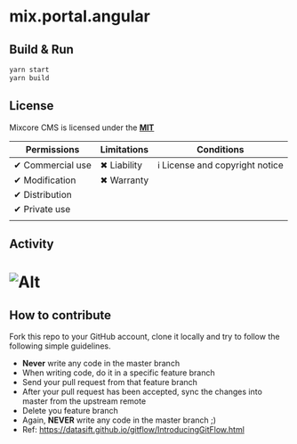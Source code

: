 # mix.portal.angular


## Build & Run

```bash
yarn start
yarn build
```

## License

Mixcore CMS is licensed under the **[MIT](https://github.com/mixcore/mix.core/blob/master/LICENSE)**

| Permissions      | Limitations | Conditions                     |
| ---------------- | ----------- | ------------------------------ |
| ✔ Commercial use | ✖ Liability | ℹ License and copyright notice |
| ✔ Modification   | ✖ Warranty  |                                |
| ✔ Distribution   |             |                                |
| ✔ Private use    |             |                                |
|                  |             |                                |

## Activity

# ![Alt](https://repobeats.axiom.co/api/embed/d596dd234f1e2068ad8c1fa0a608ac4561789750.svg 'Repobeats analytics image')

## How to contribute

Fork this repo to your GitHub account, clone it locally and try to follow
the following simple guidelines.

- **Never** write any code in the master branch
- When writing code, do it in a specific feature branch
- Send your pull request from that feature branch
- After your pull request has been accepted, sync the changes into master from the upstream remote
- Delete you feature branch
- Again, **NEVER** write any code in the master branch ;)
- Ref: https://datasift.github.io/gitflow/IntroducingGitFlow.html

